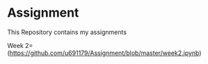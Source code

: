 # Assignment
This Repository contains my assignments



Week 2=(https://github.com/u691179/Assignment/blob/master/week2.ipynb)

